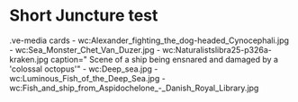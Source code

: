 # Short Juncture test

.ve-media cards
    - wc:Alexander_fighting_the_dog-headed_Cynocephali.jpg  
    - wc:Sea_Monster_Chet_Van_Duzer.jpg
    - wc:Naturalistslibra25-p326a-kraken.jpg caption=" Scene of a ship being ensnared and damaged by a 'colossal octopus'"
    - wc:Deep_sea.jpg
    - wc:Luminous_Fish_of_the_Deep_Sea.jpg
    - wc:Fish_and_ship_from_Aspidochelone_-_Danish_Royal_Library.jpg

